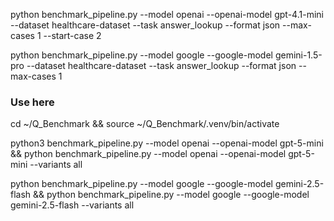 python benchmark_pipeline.py --model openai --openai-model gpt-4.1-mini --dataset healthcare-dataset --task answer_lookup --format json --max-cases 1 --start-case 2


python benchmark_pipeline.py --model google --google-model gemini-1.5-pro --dataset healthcare-dataset --task answer_lookup --format json --max-cases 1

### Use here

cd ~/Q_Benchmark && source ~/Q_Benchmark/.venv/bin/activate

python3 benchmark_pipeline.py --model openai --openai-model gpt-5-mini &&
python benchmark_pipeline.py --model openai --openai-model gpt-5-mini --variants all 

python benchmark_pipeline.py --model google --google-model gemini-2.5-flash && 
python benchmark_pipeline.py --model google --google-model gemini-2.5-flash --variants all 

